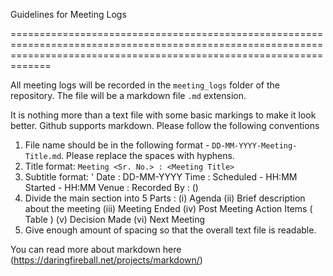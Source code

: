 
Guidelines for Meeting Logs

=========================================================================================================================================================================

All meeting logs will be recorded in the `meeting_logs` folder of the repository. The file will be a markdown file `.md` extension.

It is nothing more than a text file with some basic markings to make it look better. Github supports markdown. Please follow the following conventions

1. File name should be in the following format - `DD-MM-YYYY-Meeting-Title.md`. Please replace the spaces with hyphens.
2. Title format: `Meeting <Sr. No.> : <Meeting Title>`
3. Subtitle format: ' Date : DD-MM-YYYY
		      Time : Scheduled - HH:MM
		    	     Started - HH:MM
		      Venue : <Place>
		      Recorded By : <Name> (<ID>) 
4. Divide the main section into 5 Parts : 
   (i)   Agenda 
   (ii)  Brief description about the meeting
   (iii) Meeting Ended
   (iv)  Post Meeting Action Items ( Table )
   (v)   Decision Made
   (vi)  Next Meeting
5. Give enough amount of spacing so that the overall text file is readable.

You can read more about markdown here (https://daringfireball.net/projects/markdown/)
